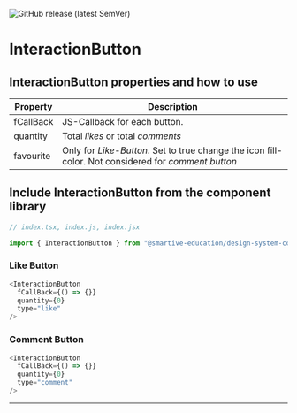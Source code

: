 ![GitHub release (latest SemVer)](https://img.shields.io/github/v/release/smartive-education/design-system-component-library-yeahyeahyeah)
# InteractionButton
## InteractionButton properties and how to use
| Property|Description|
|-|-|
|fCallBack|JS-Callback for each button.|
|quantity|Total *likes* or total *comments*|
|favourite|Only for *Like-Button*. Set to true change the icon fill-color. Not considered for *comment button*|


## Include InteractionButton from the component library

```js
// index.tsx, index.js, index.jsx

import { InteractionButton } from "@smartive-education/design-system-component-library-yeahyeahyeah"
```

### Like Button
```js
<InteractionButton
  fCallBack={() => {}}
  quantity={0}
  type="like"
/>
```

### Comment Button
```js
<InteractionButton
  fCallBack={() => {}}
  quantity={0}
  type="comment"
/>
```
<hr />